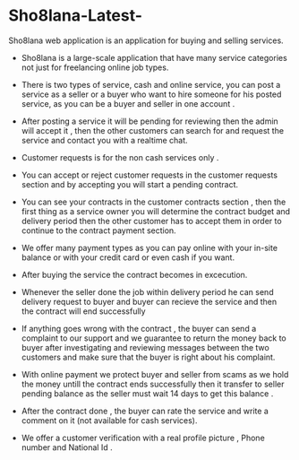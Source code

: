 # Sho8lana-Latest-
Sho8lana web application is an application for buying and selling services.

- Sho8lana is a large-scale application that have many service categories not just for freelancing online job types.

- There is two types of service, cash and online service, you can post a service as a seller or a buyer who want to hire someone for his posted service,
as you can be a buyer and seller in one account .

- After posting a service it will be pending for reviewing then the admin will accept it , then the other customers can search for and request the service and contact you with a realtime chat.
- Customer requests is for the non cash services only .
- You can accept or reject customer requests in the customer requests section and by accepting you will start a pending contract.
- You can see your contracts in the customer contracts section , then the first thing as a service owner you will determine 
the contract budget and delivery period then the other customer has to accept them in order to continue to the contract payment section.
- We offer many payment types as you can pay online with your in-site balance or with your credit card or even cash if you want.
- After buying the service the contract becomes in excecution.
- Whenever the seller done the job within delivery period he can send delivery request to buyer and buyer can recieve the service and then the contract will end successfully
- If anything goes wrong with the contract , the buyer can send a complaint to our support and we guarantee to return the money back to buyer after investigating and reviewing messages between the two customers and make sure that the buyer is right about his complaint.
- With online payment we protect buyer and seller from scams as we hold the money untill the contract ends successfully then it transfer to seller pending 
balance as the seller must wait 14 days to get this balance .
- After the contract done , the buyer can rate the service and write a comment on it (not available for cash services).
- We offer a customer verification with a real profile picture , Phone number and National Id .





